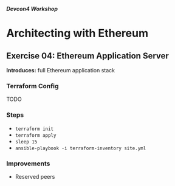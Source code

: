 ***Devcon4 Workshop***
# Architecting with Ethereum
## Exercise 04: Ethereum Application Server

**Introduces:** full Ethereum application stack

### Terraform Config
TODO

### Steps
- `terraform init`
- `terraform apply`
- `sleep 15`
- `ansible-playbook -i terraform-inventory site.yml`

### Improvements
- Reserved peers
